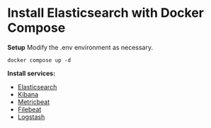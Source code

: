 # Install Elasticsearch with Docker Compose


**Setup**
Modify the .env environment as necessary.

```
docker compose up -d
```



**Install services:**
* [Elasticsearch](https://www.elastic.co/guide/en/elasticsearch/reference/current/docker.html)
* [Kibana](https://www.elastic.co/kibana)
* [Metricbeat](https://www.elastic.co/beats/metricbeat)
* [Filebeat](https://www.elastic.co/beats/filebeat)
* [Logstash](https://www.elastic.co/logstash)